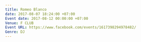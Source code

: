 ```yaml
---
title: Romeo Blanco
date: 2017-08-07 18:24:00 +07:00
Event date: 2017-08-12 00:00:00 +07:00
Venue: F CLUB
Event URL: https://www.facebook.com/events/1617398294978482/
Genre: DJ
---
```



